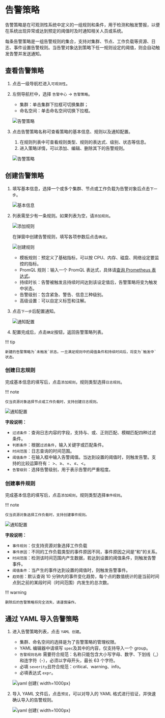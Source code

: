 # 告警策略

告警策略是在可观测性系统中定义的一组规则和条件，用于检测和触发警报，以便在系统出现异常或达到预定的阈值时及时通知相关人员或系统。

每条告警策略是一组告警规则的集合，支持对集群、节点、工作负载等资源、日志、事件设置告警规则。当告警对象达到策略下任一规则设定的阈值，则会自动触发告警并发送通知。

## 查看告警策略

1. 点击一级导航栏进入`可观测性`。
2. 左侧导航栏中，选择 `告警中心` -> `告警策略`。

    - 集群：单击集群下拉框可切换集群；
    - 命名空间：单击命名空间切换下拉框。

    ![告警策略](../../images/policy00.png)

3. 点击告警策略名称可查看策略的基本信息、规则以及通知配置。

    1. 在规则列表中可查看规则类型、规则的表达式、级别、状态等信息。
    2. 进入策略详情，可以添加、编辑、删除其下的告警规则。

    ![告警策略](../../images/policy06.png)

## 创建告警策略

1. 填写基本信息，选择一个或多个集群、节点或工作负载为告警对象后点击`下一步`。

    ![基本信息](../../images/policy01.png)

2. 列表需至少有一条规则。如果列表为空，请`添加规则`。

    ![添加规则](https://docs.daocloud.io/daocloud-docs-images/docs/zh/docs/insight/images/alert-policy04.png)

    在弹窗中创建告警规则，填写各项参数后点击`确定`。

    ![创建规则](../../images/policy04.png)

    - 模板规则：预定义了基础指标，可以按 CPU、内存、磁盘、网络设定要监控的指标。
    - PromQL 规则：输入一个 PromQL 表达式，具体请[查询 Prometheus 表达式](https://prometheus.io/docs/prometheus/latest/querying/basics/)。
    - 持续时长：告警被触发且持续时间达到该设定值后，告警策略将变为触发中状态。
    - 告警级别：包含紧急、警告、信息三种级别。
    - 高级设置：可以自定义标签和注解。

3. 点击`下一步`后配置通知。

    ![通知配置](../../images/policy05.png)

4. 配置完成后，点击`确定`按钮，返回告警策略列表。

!!! tip

    新建的告警策略为`未触发`状态。一旦满足规则中的阈值条件和持续时间后，将变为`触发中`状态。

### 创建日志规则

完成基本信息的填写后，点击`添加规则`，规则类型选择`日志规则`。

!!! note

    仅当资源对象选择节点或工作负载时，支持创建日志规则。

![通知配置](../../images/policy10.png)

**字段说明：**

- `过滤条件`：查询日志内容的字段，支持与、或、正则匹配、模糊匹配四种过滤条件。
- `判断条件`：根据`过滤条件`，输入关键字或匹配条件。
- `时间范围`：日志查询的时间范围。
- `阈值条件`：在输入框中输入告警阈值。当达到设置的阈值时，则触发告警。支持的比较运算符有： >、≥、=、≤、<。
- `告警级别`：选择告警级别，用于表示告警的严重程度。

### 创建事件规则

完成基本信息的填写后，点击`添加规则`，规则类型选择`事件规则`。

!!! note

    仅当资源对象选择工作负载时，支持创建事件规则。

![通知配置](../../images/policy04.png)

**字段说明：**

- `事件规则`：仅支持资源对象选择工作负载
- `事件原因`：不同的工作负载类型的事件原因不同，事件原因之间是“和”的关系。
- `时间范围`：检测该时间范围内产生数据，若达到设置的阈值条件，则触发告警事件。
- `阈值条件`：当产生的事件达到设置的阈值时，则触发告警事件。
- `趋势图`：默认查询 10 分钟内的事件变化趋势，每个点的数值统计的是当前时间点到之前的某段时间（时间范围）内发生的总次数。

!!! warning

    删除后的告警策略将完全消失，请谨慎操作。

## 通过 YAML 导入告警策略

1. 进入告警策略列表，点击 `YAML 创建`。

   - 集群、命名空间的选择是为了告警策略的管理权限。
   - YAML 编辑器中请填写 `spec`及其中的内容，仅支持导入一个 group。
   - `告警规则名称` 需要符合规范：名称只能包含大小写字母、数字、下划线（_）和连字符（-），必须以字母开头，最长 63 个字符。
   - 必填 `severity`且符合规范：critical、warning、info。
   - 必填表达式 `expr`。

    ![yaml 创建](../../images/create-from-yaml.png){ width=1000px}

2. 导入 YAML 文件后，点击`预览`，可以对导入的 YAML 格式进行验证，并快速确认导入的告警规则。

    ![yaml 创建](../../images/create-from-yaml01.png){ width=1000px}
